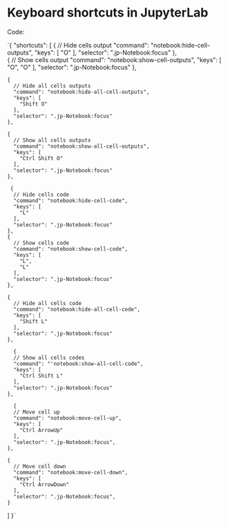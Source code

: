 # Keyboard shortcuts in JupyterLab

Code:

`{
    "shortcuts": [
    {
      // Hide cells output
      "command": "notebook:hide-cell-outputs",
      "keys": [
        "O"
      ],
      "selector": ".jp-Notebook:focus"
    },    
    {
      // Show cells output
      "command": "notebook:show-cell-outputs",
      "keys": [
        "O",
        "O"
      ],
      "selector": ".jp-Notebook:focus"
    },    

    {
      // Hide all cells outputs
      "command": "notebook:hide-all-cell-outputs",
      "keys": [
        "Shift O"
      ],
      "selector": ".jp-Notebook:focus"
    },
       
    {
      // Show all cells outputs
      "command": "notebook:show-all-cell-outputs",
      "keys": [
        "Ctrl Shift O"
      ],
      "selector": ".jp-Notebook:focus"
    },
       
     {
      // Hide cells code
      "command": "notebook:hide-cell-code",
      "keys": [
        "L"
      ],
      "selector": ".jp-Notebook:focus"
    },    
    {
      // Show cells code
      "command": "notebook:show-cell-code",
      "keys": [
        "L",
        "L"
      ],
      "selector": ".jp-Notebook:focus"
    },

    {
      // Hide all cells code
      "command": "notebook:hide-all-cell-code",
      "keys": [
        "Shift L"
      ],
      "selector": ".jp-Notebook:focus"
    },
       
      {
      // Show all cells codes
      "command": "'notebook:show-all-cell-code",
      "keys": [
        "Ctrl Shift L"
      ],
      "selector": ".jp-Notebook:focus"
    },  
       
      {
      // Move cell up
      "command": "notebook:move-cell-up",
      "keys": [
        "Ctrl ArrowUp"
      ],
      "selector": ".jp-Notebook:focus",
    },

    {
      // Move cell down
      "command": "notebook:move-cell-down",
      "keys": [
        "Ctrl ArrowDown"
      ],
      "selector": ".jp-Notebook:focus",
    }
  ]
}`